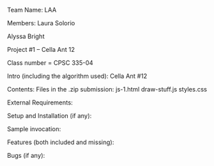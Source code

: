 Team Name: LAA

Members: 
Laura Solorio

Alyssa Bright

Project #1 – Cella Ant 12

Class number = CPSC 335-04

Intro (including the algorithm used):
Cella Ant #12

Contents: Files in the .zip submission:
js-1.html
draw-stuff.js
styles.css

External Requirements:

Setup and Installation (if any):

Sample invocation:

Features (both included and missing):

Bugs (if any):
